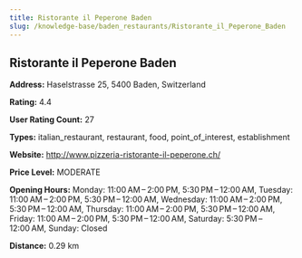 ```yaml
---
title: Ristorante il Peperone Baden
slug: /knowledge-base/baden_restaurants/Ristorante_il_Peperone_Baden
---
```


## Ristorante il Peperone Baden

**Address:** Haselstrasse 25, 5400 Baden, Switzerland

**Rating:** 4.4

**User Rating Count:** 27

**Types:** italian_restaurant, restaurant, food, point_of_interest, establishment

**Website:** http://www.pizzeria-ristorante-il-peperone.ch/

**Price Level:** MODERATE

**Opening Hours:** Monday: 11:00 AM – 2:00 PM, 5:30 PM – 12:00 AM, Tuesday: 11:00 AM – 2:00 PM, 5:30 PM – 12:00 AM, Wednesday: 11:00 AM – 2:00 PM, 5:30 PM – 12:00 AM, Thursday: 11:00 AM – 2:00 PM, 5:30 PM – 12:00 AM, Friday: 11:00 AM – 2:00 PM, 5:30 PM – 12:00 AM, Saturday: 5:30 PM – 12:00 AM, Sunday: Closed

**Distance:** 0.29 km